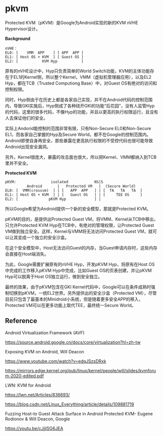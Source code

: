 # pkvm

Protected KVM（pKVM）是Google为Android实现的新的KVM nVHE Hypervisor设计。

**Background**

```
nVHE：
EL0: [    VMM  APP    ] [ APP  APP ]
EL1: [ Host OS + KVM  ] [ Guest OS ]
EL2: [           KVM Hyp           ]
```

原有的nVHE设计中，Hyp只负责简单的World Switch功能，KVM的主体功能存在于EL1的Kernel侧，所以整个Kernel，VMM（虚拟机管理器应用），以及EL2 Hyp，都在TCB（Trusted Computiong Base）中，对Guest OS有绝对的访问和控制权限。

同时，Hyp侧由于在历史上都是各家自己实现，并不在Android代码的控制范围内，导致GKI实施后，Hyp侧成了各种绕开GKI的功能“后花园”，没有人监管Hyp的代码，这里的很多代码，不像Hyp的功能，并且以更高的执行权限运行，且没有人去保证他们的安全。

实际上Andorid能控制的范围非常有限，只有Non-Secure EL0和Non-Secure EL1，而各家自己掌握的Hyp及Secure World，都不在Google的控制范围内。Android即使自身再安全，那些暴露在更高执行权限的不受控代码也很可能导致Android出现安全漏洞。

另外，Kernel很庞大，暴露的攻击面也很大，所以把Kernel、VMM都纳入到TCB里并不安全。

**Protected KVM**

```
pKVM:                isolated            NS|S
          Android       |   Protected VM   |  (Secure World)
EL0: [  VMM(crossvm)  ] | [   APP  APP   ] | [  TA   TA   TA  ]
EL1: [ Host OS + KVM  ] | [   Guest OS   ] | [     TEE OS     ]
EL2: [              pKVM Hyp             ] |
```

所以Google希望为Android提供一个新的安全模型，那就是Protected KVM。

pKVM的目的，是提供出Protected Guest VM，将VMM、Kernel从TCB中移出，只允许Protected KVM Hyp在TCB中，有绝对的管理权限，让Protected Guest VM做到独立安全。这样，Kernel与VMM将无法访问Protected Guest VM，就可以让其变成一个独立的安全沙盒。

在这个安全模型中，Host无法访问Guest的内存，当Guest申请内存时，这些内存会直接在Host端消失。

为此，Google需要扩展原有的nVHE Hyp，开发pKVM Hyp，将原有在Host OS中完成的工作移入pKVM Hyp中完成，比如Guest OS的页表创建，并让pKVM Hyp可以脱离于Host OS独立运行，做到安全独立。

最终的效果，由于pKVM包含在GKI Kernel代码中，Google可以在条件成熟时强制切换到pKVM，一统EL2世界。另外提供出的安全沙盒（Protected VM），尽管目前只包含了最基本的Minidroid小系统，但是随着更多安全APP的移入，Protected VM可以在更多功能上取代TEE，最终统一Secure World。

## Reference

Android Virtualization Framework (AVF)

https://source.android.google.cn/docs/core/virtualization?hl=zh-tw

Exposing KVM on Android, Will Deacon

https://www.youtube.com/watch?v=edqJSzsDRxk

https://mirrors.edge.kernel.org/pub/linux/kernel/people/will/slides/kvmforum-2020-edited.pdf

LWN: KVM for Android

https://lwn.net/Articles/836693/

https://blog.csdn.net/Linux_Everything/article/details/109881719

Fuzzing Host-to Guest Attack Surface in Android Protected KVM- Eugene Rodionov & Will Deacon, Google

https://youtu.be/cJjjlSG6JEA